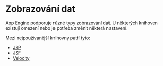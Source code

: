# Zobrazování dat #
App Engine podporuje různé typy zobrazování dat. U některých knihoven existují omezení nebo je potřeba změnit některá nastavení.

Mezi nejpoužívanější knihovny patří tyto:
  * [JSP](JSP.md)
  * [JSF](JSF.md)
  * [Velocity](Velocity.md)